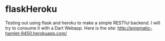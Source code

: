flaskHeroku
===========

Testing out using flask and heroku to make a simple RESTful backend.  I will try to consume it with a Dart Webapp. 
Here is the site: http://enigmatic-hamlet-9450.herokuapp.com/
